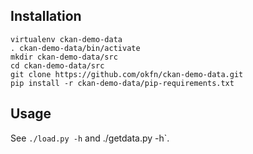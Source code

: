 Installation
------------

    virtualenv ckan-demo-data
    . ckan-demo-data/bin/activate
    mkdir ckan-demo-data/src
    cd ckan-demo-data/src
    git clone https://github.com/okfn/ckan-demo-data.git
    pip install -r ckan-demo-data/pip-requirements.txt

Usage
-----

See `./load.py -h` and ./getdata.py -h`.
